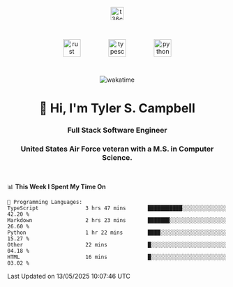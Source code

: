 <p align="center">
<a href="https://www.linkedin.com/in/t36campbell" target="blank"><img align="center" src="https://ik.imagekit.io/t36campbell/Portfolio/linkedin.png.original_m8bbGgPh6.png" alt="t36campbell" height="30" width="30" /></a>
</p>
<p align="center">
    <img src="https://rustacean.net/assets/rustacean-orig-noshadow.svg" alt="rust" width="40" height="40" style="margin: 6%;" />
    <img src="https://cdn.worldvectorlogo.com/logos/typescript.svg" alt="typescript" width="40" height="40" style="margin: 6%;" />
    <img src="https://cdn.worldvectorlogo.com/logos/python-5.svg" alt="python" width="40" height="40" style="margin: 6%;" />
</p>
<div align="center">
  
  ![wakatime](https://wakatime.com/badge/user/738aac7f-8868-4bc3-a1df-4c36703ee4b6.svg)
  
</div>

<h1 align="center">👋 Hi, I'm Tyler S. Campbell</h1>
<h3 align="center">Full Stack Software Engineer</h3>
<h3 align="center">United States Air Force veteran with a M.S. in Computer Science.</h3>
<br>

<!--START_SECTION:waka-->
📊 **This Week I Spent My Time On** 

```text
💬 Programming Languages: 
TypeScript               3 hrs 47 mins       ███████████░░░░░░░░░░░░░░   42.20 % 
Markdown                 2 hrs 23 mins       ███████░░░░░░░░░░░░░░░░░░   26.60 % 
Python                   1 hr 22 mins        ████░░░░░░░░░░░░░░░░░░░░░   15.27 % 
Other                    22 mins             █░░░░░░░░░░░░░░░░░░░░░░░░   04.18 % 
HTML                     16 mins             █░░░░░░░░░░░░░░░░░░░░░░░░   03.02 % 
```


 Last Updated on 13/05/2025 10:07:46 UTC
<!--END_SECTION:waka-->
